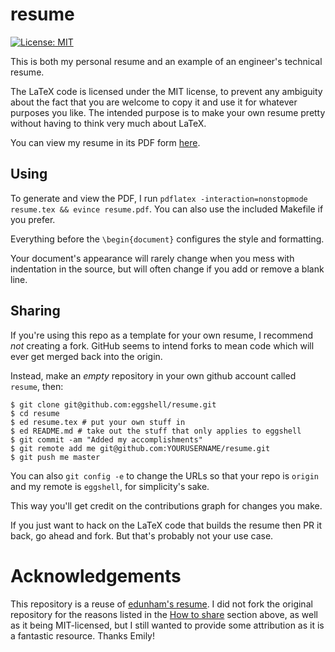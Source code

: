 resume
======

[![License: MIT](https://img.shields.io/badge/License-MIT-yellow.svg)](https://opensource.org/licenses/MIT)

This is both my personal resume and an example of an engineer's technical
resume.

The LaTeX code is licensed under the MIT license, to prevent any ambiguity
about the fact that you are welcome to copy it and use it for whatever
purposes you like. The intended purpose is to make your own resume pretty
without having to think very much about LaTeX.

You can view my resume in its PDF form [here](resume.pdf).

Using
-----

To generate and view the PDF, I run ``pdflatex -interaction=nonstopmode
resume.tex && evince resume.pdf``. You can also use the included Makefile
if you prefer.

Everything before the ``\begin{document}`` configures the style and
formatting.

Your document's appearance will rarely change when you mess with indentation
in the source, but will often change if you add or remove a blank line.

Sharing
-------

If you're using this repo as a template for your own resume, I recommend *not*
creating a fork. GitHub seems to intend forks to mean code which will ever get
merged back into the origin.

Instead, make an *empty* repository in your own github account called
`resume`, then:

```shell
$ git clone git@github.com:eggshell/resume.git
$ cd resume
$ ed resume.tex # put your own stuff in
$ ed README.md # take out the stuff that only applies to eggshell
$ git commit -am "Added my accomplishments"
$ git remote add me git@github.com:YOURUSERNAME/resume.git
$ git push me master
```

You can also `git config -e` to change the URLs so that your repo is `origin`
and my remote is `eggshell`, for simplicity's sake.

This way you'll get credit on the contributions graph for changes you make.

If you just want to hack on the LaTeX code that builds the resume then PR it
back, go ahead and fork. But that's probably not your use case.

Acknowledgements
================

This repository is a reuse of [edunham's resume](https://github.com/edunham/resume).
I did not fork the original repository for the reasons listed in the
[How to share](#How-to-share) section above, as well as it being MIT-licensed,
but I still wanted to provide some attribution as it is a fantastic resource.
Thanks Emily!
